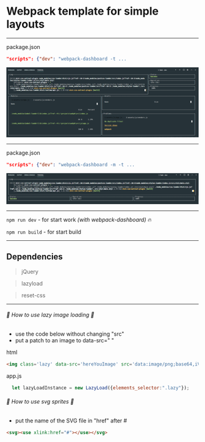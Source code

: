 #  Webpack template for simple layouts
----------
package.json 
```json
"scripts": {"dev": "webpack-dashboard -t ...
```
![screenshot webpack-dashboard -t](screenshot.png)

----------
package.json 
```json
"scripts": {"dev": "webpack-dashboard -m -t ...
```
![screenshot webpack-dashboard -m -t](screenshot2.png)

----------
```npm run dev``` - for start work <i>(with webpack-dashboard)</i> :fire:

```npm run build``` - for start build

----------

## Dependencies

>  jQuery

>  lazyload

>  reset-css

----------

###### 💬 How to use lazy image loading 💬
- use the code below without changing "src"
- put a patch to an image to data-src=" "

html
```html
<img class='lazy' data-src='hereYouImage' src='data:image/png;base64,iVBORw0KGgoAAAANSUhEUgAAAAEAAAABCAQAAAC1HAwCAAAAC0lEQVR42mNkYAAAAAYAAjCB0C8AAAAASUVORK5CYII=' alt=''>
```
app.js
```javascript
  let lazyLoadInstance = new LazyLoad({elements_selector:".lazy"}); 
```


###### 💬 How to use svg sprites 💬
- put the name of the SVG file in "href" after #

```html
<svg><use xlink:href="#"></use></svg>
```
